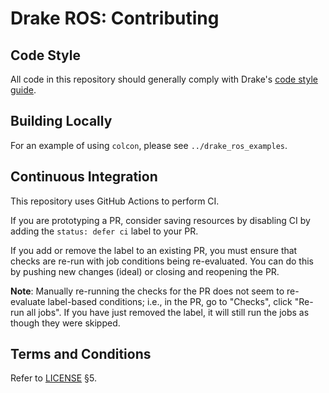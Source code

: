 # Drake ROS: Contributing

## Code Style

All code in this repository should generally comply with Drake's [code style
guide](https://drake.mit.edu/code_style_guide.html).

## Building Locally

For an example of using `colcon`, please see `../drake_ros_examples`.

## Continuous Integration

This repository uses GitHub Actions to perform CI.

If you are prototyping a PR, consider saving resources by disabling CI by
adding the `status: defer ci` label to your PR.

If you add or remove the label to an existing PR, you must ensure that checks
are re-run with job conditions being re-evaluated. You can do this by pushing
new changes (ideal) or closing and reopening the PR.

**Note**: Manually re-running the checks for the PR does not seem to
re-evaluate label-based conditions; i.e., in the PR, go to "Checks", click
"Re-run all jobs". If you have just removed the label, it will still run the
jobs as though they were skipped.

## Terms and Conditions

Refer to [LICENSE](./LICENSE) §5.
